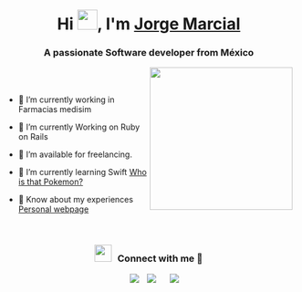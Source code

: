 <h1 align="center">Hi <img src="https://media.giphy.com/media/hvRJCLFzcasrR4ia7z/giphy.gif" width="35">, I'm <a href="https://www.jorgemarcial.com/" target="blank">Jorge Marcial</a></h1>
<h3 align="center">A passionate Software developer from México</h3>

<picture> <img align="right" src="https://github.com/7oSkaaa/7oSkaaa/blob/main/Images/Right_Side.gif?raw=true" width = 250px></picture>

<br><br>

- 🔭 I’m currently working in Farmacias medisim

- 🌱 I’m currently Working on Ruby on Rails

- 🤝 I’m available for freelancing.

- 🌱 I’m currently learning Swift <a href="https://github.com/galvannus/quien-es-ese-pokemon" target="blank">Who is that Pokemon?</a>

- 📄 Know about my experiences <a href="https://www.jorgemarcial.com/" target="blank">Personal webpage</a>
<br/>
<h3 align="center" > <img src="https://media.giphy.com/media/iY8CRBdQXODJSCERIr/giphy.gif" width="30" height="30" style="margin-right: 10px;">Connect with me 🤝 </h3>

<p align="center">

 <div align="center"  class="icons-social" style="margin-left: 10px;">
        <a style="margin-left: 10px;"  target="_blank" href="https://www.linkedin.com/in/alejandro-marcial/">
			<img src="https://img.icons8.com/doodle/40/000000/linkedin--v2.png"></a>
        <a style="margin-left: 10px;" target="_blank" href="https://github.com/galvannus">
		<img src="https://img.icons8.com/doodle/40/000000/github--v1.png"></a>
  	<a style="margin-left: 20px;" target="_blank" href="https://www.jorgemarcial.com/">
		<img src="https://img.icons8.com/?id=JSEF3DcvRUKE&format=png&color=000000"></a>
	 
  </div>

</p>
